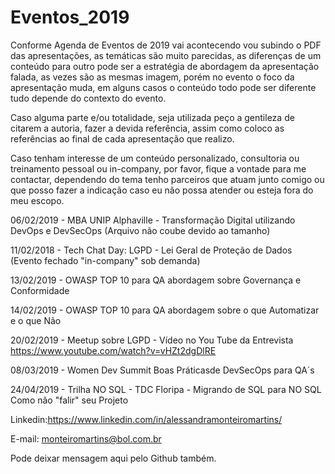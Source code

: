 # Eventos_2019

Conforme Agenda de Eventos de 2019 vai acontecendo vou subindo o PDF das apresentações, as temáticas são muito parecidas, as diferenças de um conteúdo para outro pode ser a estratégia de abordagem da apresentação falada, as vezes são as mesmas imagem, porém no evento o foco da apresentação muda, em alguns casos o conteúdo todo pode ser diferente tudo depende do contexto do evento.

Caso alguma parte e/ou totalidade, seja utilizada peço a gentileza de citarem a autoria, fazer a devida referência, assim como coloco as referências ao final de cada apresentação que realizo.

Caso tenham interesse de um conteúdo personalizado, consultoria ou treinamento pessoal ou in-company, por favor, fique a vontade para me contactar, dependendo do tema tenho parceiros que atuam junto comigo ou que posso fazer a indicação caso eu não possa atender ou esteja fora do meu escopo.

06/02/2019 - MBA UNIP Alphaville - Transformação Digital utilizando DevOps e DevSecOps (Arquivo não coube devido ao tamanho)

11/02/2018 - Tech Chat Day: LGPD  - Lei Geral de Proteção de Dados (Evento fechado "in-company" sob demanda)

13/02/2019 - OWASP TOP 10 para QA abordagem sobre Governança e Conformidade

14/02/2019 - OWASP TOP 10 para QA abordagem sobre o que Automatizar e o que Não

20/02/2019 - Meetup sobre LGPD - Vídeo no You Tube da Entrevista 
https://www.youtube.com/watch?v=vHZt2dgDlRE


08/03/2019 - Women Dev Summit Boas Práticasde DevSecOps para QA´s

24/04/2019 - Trilha NO SQL - TDC Floripa - Migrando de SQL para NO SQL Como não "falir" seu Projeto



Linkedin:https://www.linkedin.com/in/alessandramonteiromartins/

E-mail: monteiromartins@bol.com.br

Pode deixar mensagem aqui pelo Github também.
